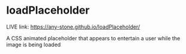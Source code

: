 # loadPlaceholder

LIVE link: https://any-stone.github.io/loadPlaceholder/

A CSS animated placeholder that appears to entertain a user while the image is being loaded
